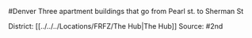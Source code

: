 #Denver 
Three apartment buildings that go from Pearl st. to Sherman St

District: [[../../../Locations/FRFZ/The Hub|The Hub]]
Source: #2nd 